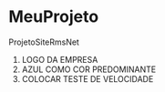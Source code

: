 # MeuProjeto
ProjetoSiteRmsNet

1. LOGO DA EMPRESA
2. AZUL COMO COR PREDOMINANTE
3. COLOCAR TESTE DE VELOCIDADE
